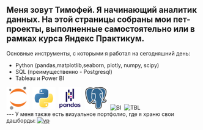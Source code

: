 Меня зовут Тимофей. Я начинающий аналитик данных. На этой страницы собраны мои пет-проекты, выполненные самостоятельно или в рамках курса Яндекс Практикум.
---

Основные инструменты, с которыми я работал на сегодняшний день:

- Python (pandas,matplotlib,seaborn, plotly, numpy, scipy)
- SQL (преимущественно - Postgresql)
- Tableau и Power BI 

<div>
  <img src="https://raw.githubusercontent.com/devicons/devicon/1119b9f84c0290e0f0b38982099a2bd027a48bf1/icons/jupyter/jupyter-original.svg" title="JN" alt="JN" width="60" height="60"/>&nbsp;
    <img src="https://raw.githubusercontent.com/devicons/devicon/1119b9f84c0290e0f0b38982099a2bd027a48bf1/icons/python/python-original.svg" title="PD" alt="PD" width="60" height="60"/>&nbsp;
  <img src="https://raw.githubusercontent.com/devicons/devicon/1119b9f84c0290e0f0b38982099a2bd027a48bf1/icons/pandas/pandas-original-wordmark.svg" title="PD" alt="PD" width="60" height="60"/>&nbsp; 
  <img src="https://raw.githubusercontent.com/devicons/devicon/1119b9f84c0290e0f0b38982099a2bd027a48bf1/icons/postgresql/postgresql-original.svg" title="PGS" alt="PGS" width="60" height="60"/>&nbsp;
    <img src="https://upload.wikimedia.org/wikipedia/commons/thumb/c/cf/New_Power_BI_Logo.svg/630px-New_Power_BI_Logo.svg.png" title="BI" alt="BI" width="60" height="60"/>&nbsp;
  <img src="https://www.lib.washington.edu/dataservices/images/Tableau_Software_logo.png/image" title="TBL" alt="TBL" width="60" height="60"/>&nbsp;  
</div>
---
У меня также есть визуальное портфолио, где я храню свои дашборды: <a href="http://project6509332.tilda.ws/"> <img src="https://ux.pub/images/Prq1_UrIrHfntrLFbv4-R3ikvUyB9oUlQ6kQlOe5ze8/s:1600:900/mb:500000/ar:1/aHR0cDovL29sZC51/eC5wdWIvd3AtY29u/dGVudC91cGxvYWRz/LzIwMjAvMDQvMS0z/LmpwZWc" alt="vp" width="90" height="60"> </a>


